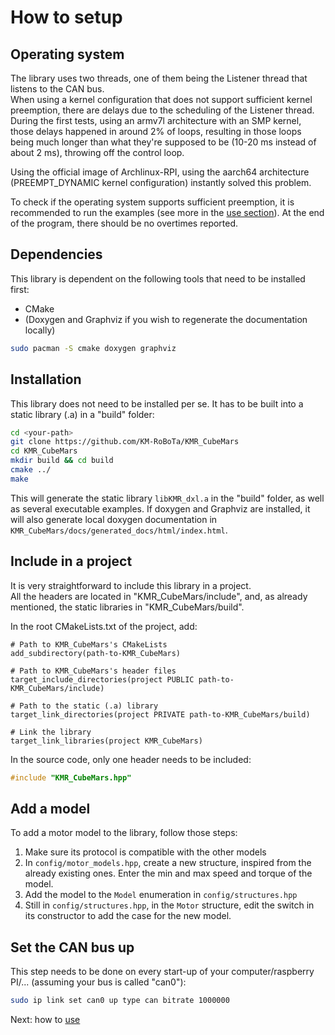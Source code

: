 # How to setup

## Operating system 
The library uses two threads, one of them being the Listener thread that listens to the CAN bus. <br/> 
When using a kernel configuration that does not support sufficient kernel preemption, there are delays due to the scheduling of the Listener thread. During the first tests, using an armv7l architecture with an SMP kernel, those delays happened in around 2% of loops, resulting in those loops being much longer than what they're supposed to be (10-20 ms instead of about 2 ms), throwing off the control loop.

Using the official image of Archlinux-RPI, using the aarch64 architecture (PREEMPT_DYNAMIC kernel configuration) instantly solved this problem.

To check if the operating system supports sufficient preemption, it is recommended to run the examples (see more in the [use section](use_git.md)). At the end of the program, there should be no overtimes reported.

## Dependencies
This library is dependent on the following tools that need to be installed first:
- CMake
- (Doxygen and Graphviz if you wish to regenerate the documentation locally)

```bash
sudo pacman -S cmake doxygen graphviz
```

## Installation
This library does not need to be installed per se. It has to be built into a static library (.a) in a "build" folder: 
```bash
cd <your-path>
git clone https://github.com/KM-RoBoTa/KMR_CubeMars
cd KMR_CubeMars
mkdir build && cd build
cmake ../
make
```
This will generate the static library ```libKMR_dxl.a``` in the "build" folder, as well as several executable examples. If doxygen and Graphviz are installed, it will also generate local doxygen documentation in ```KMR_CubeMars/docs/generated_docs/html/index.html```.


## Include in a project
It is very straightforward to include this library in a project. <br/>
All the headers are located in "KMR_CubeMars/include", and, as already mentioned, the static libraries in "KMR_CubeMars/build".

In the root CMakeLists.txt of the project, add:

```
# Path to KMR_CubeMars's CMakeLists
add_subdirectory(path-to-KMR_CubeMars)

# Path to KMR_CubeMars's header files
target_include_directories(project PUBLIC path-to-KMR_CubeMars/include)

# Path to the static (.a) library
target_link_directories(project PRIVATE path-to-KMR_CubeMars/build)

# Link the library
target_link_libraries(project KMR_CubeMars)
```

In the source code, only one header needs to be included:

```cpp
#include "KMR_CubeMars.hpp"
```

## Add a model

To add a motor model to the library, follow those steps:

1. Make sure its protocol is compatible with the other models
2. In ```config/motor_models.hpp```, create a new structure, inspired from the already existing ones. Enter the min and max speed and torque of the model. 
3. Add the model to the ```Model``` enumeration in ```config/structures.hpp```
4. Still in ```config/structures.hpp```, in the ```Motor``` structure, edit the switch in its constructor to add the case for the new model.


## Set the CAN bus up
This step needs to be done on every start-up of your computer/raspberry PI/... (assuming your bus is called "can0"):

```bash
sudo ip link set can0 up type can bitrate 1000000
```


Next: how to [use](use_git.md)